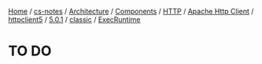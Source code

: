 [Home](https://mengxianbin.github.io) /
[cs-notes](https://mengxianbin.github.io/cs-notes/site) /
[Architecture](https://mengxianbin.github.io/cs-notes/site/Architecture) /
[Components](https://mengxianbin.github.io/cs-notes/site/Architecture/Components) /
[HTTP](https://mengxianbin.github.io/cs-notes/site/Architecture/Components/HTTP) /
[Apache Http Client](https://mengxianbin.github.io/cs-notes/site/Architecture/Components/HTTP/Apache%20Http%20Client) /
[httpclient5](https://mengxianbin.github.io/cs-notes/site/Architecture/Components/HTTP/Apache%20Http%20Client/httpclient5) /
[5.0.1](https://mengxianbin.github.io/cs-notes/site/Architecture/Components/HTTP/Apache%20Http%20Client/httpclient5/5.0.1) /
[classic](https://mengxianbin.github.io/cs-notes/site/Architecture/Components/HTTP/Apache%20Http%20Client/httpclient5/5.0.1/classic) /
[ExecRuntime](https://mengxianbin.github.io/cs-notes/site/Architecture/Components/HTTP/Apache%20Http%20Client/httpclient5/5.0.1/classic/ExecRuntime)

# TO DO
